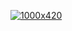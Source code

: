 [![1000x420](https://user-images.githubusercontent.com/83834843/131351894-7d9cb63e-ac42-4717-8caf-8e66c378abf2.gif "0v4")](https://github.com/0v4)
